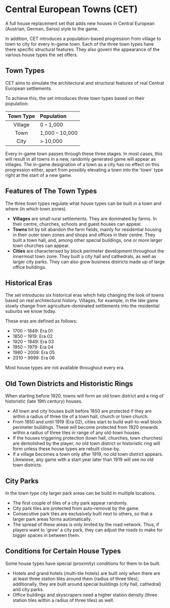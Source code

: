 # Central European Towns (CET)
A full house replacement set that adds new houses in Central European (Austrian, German, Swiss) style to the game.

In addition, CET introduces a population-based progression from village to town to city for every in-game town. Each of the three town types have there specific structural features. They also govern the appearance of the various house types the set offers.


## Town Types
CET aims to simulate the architectural and structural features of real Central European settlements. 

To achieve this, the set introduces three town types based on their population: 

| **Town Type** | **Population**     |
|:-------------:|:-------------------|
| Village       | 0 – 1,000          |
| Town          | 1,000 – 10,000     |
| City          | > 10,000           |

Every in-game town passes through these three stages. In most cases, this will result in all towns in a new, randomly generated game will appear as villages. The in-game designation of a town as a city has no effect on this progression either, apart from possibly elevating a town into the 'town' type right at the start of a new game.


## Features of The Town Types
The three town types regulate what house types can be built in a town and where (in which town zones).

* **Villages** are small rural settlements. They are dominated by farms. In their centre, churches, schools and guest houses can appear.
* **Towns** bit by bit abandon the farm fields, mainly for residential housing in their outer town zones and shops and offices in their centre. They built a town hall, and, among other special buildings, one or more larger town churches can appear.
* **Cities** are characterised by block perimeter development throughout the innermost town zone. They built a city hall and cathedrals, as well as larger city parks. They can also grow business districts made up of large office buildings.


## Historical Eras
The set introduces six historical eras which help changing the look of towns based on real architectural history. Villages, for example, in the late game slowly change from agriculture-dominated settlements into the residential suburbs we know today.

These eras are defined as follows:
* 1700 – 1849: Era 01
* 1850 – 1919: Era 02
* 1920 – 1949: Era 03
* 1950 – 1979: Era 04
* 1980 – 2009: Era 05
* 2010 – 9999: Era 06

Most house types are not available throughout every era.


## Old Town Districts and Historistic Rings
When starting before 1920, towns will form an old town district and a ring of historistic (late 19th century) houses.

* All town and city houses built before 1850 are protected if they are within a radius of three tile of a town hall, church or town church.
* From 1850 and until 1919 (Era 02), cities start to build wall-to-wall block perimeter buildings. These will become protected from 1920 onwards within a radius of three tiles in range of any old-town houses.
* If the houses triggering protection (town hall, churches, town churches) are demolished by the player, no old town district or historistic ring will form unless these house types are rebuilt close-by.
* If a village becomes a town only after 1919, no old town district appears. Likewiese, any game with a start year later than 1919 will see no old town districts.


## City Parks
In the town type city larger park areas can be build in multiple locations.

* The first couple of tiles of a city park appear randomly. 
* City park tiles are protected from auto-removal by the game.
* Consecutive park tiles are exclusively built next to others, so that a larger park areas forms automatically.
* The spread of these areas is only limited by the road network. Thus, if players want to 'grow' a city park, they can adjust the roads to make for bigger spaces in between them.


## Conditions for Certain House Types
Some house types have special (proximity) conditions for them to be built.

* Hotels and grand hotels (multi-tile hotels) are built only when there are at least three station tiles around them (radius of three tiles); additionally, they are built around special buildings (city hall, cathedral) and city parks.
* Office buildings and skyscrapers need a higher station density (three station tiles within a radius of three tiles) as well.